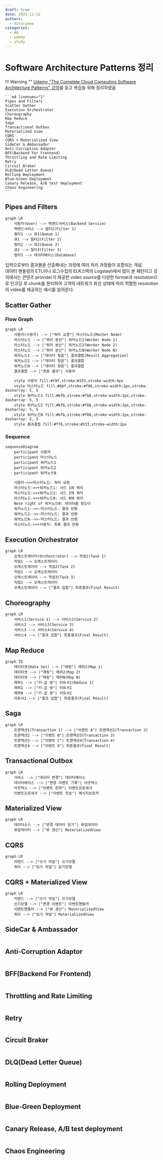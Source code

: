 ```yaml
---
draft: true
date: 2023-11-12
authors:
  - dotoryeee
categories:
  - AA
  - udemy
  - study
---
```

# Software Architecture Patterns 정리
!!! Warning ""
    [Udemy "The Complete Cloud Computing Software Architecture Patterns" 강의](https://www.udemy.com/course/the-complete-cloud-computing-software-architecture-patterns/)를 듣고 복습을 위해 정리하였음

    ```md linenums="1"
    Pipes and Filters
    Scatter Gather
    Execution Orchestrator
    Choreography
    Map Reduce
    Saga
    Transactional Outbox
    Materialized View
    CQRS
    CQRS + Materialized View
    SideCar & Ambassador
    Anti-Corruption Adaptor
    BFF(Backend For Frontend)
    Throttling and Rate Limiting
    Retry
    Circuit Braker
    DLQ(Dead Letter Queue)
    Rolling Deployment
    Blue-Green Deployment
    Canary Release, A/B test deployment
    Chaos Engineering
    ```

<!-- more -->

## Pipes and Filters
``` mermaid
graph LR
    사용자(User) --> 백엔드서비스(Backend Service)
    백엔드서비스 --> 필터1(Filter 1)
    필터1 --> 큐1(Queue 1)
    큐1 --> 필터2(Filter 2)
    필터2 --> 큐2(Queue 2)
    큐2 --> 필터3(Filter 3)
    필터3 --> 데이터베이스(Database)

```

입력으로부터 결과물을 산출해내는 과정에 여러 처리 과정들이 포함되는 개념.<br> 데이터 핸들링의 ETL이나 로그수집의 ELK스택의 Logstash에서 많이 본 패턴이고 강의에서는 콘텐츠 provider가 제공한 video source를 다양한 format과 resolution으로 인코딩 후 chunk를 분리하여 고객의 네트워크 회선 상태에 따라 적합한 resolution의 video를 제공하는 예시를 알려준다.
## Scatter Gather
### Flow Graph
``` mermaid
graph LR
    사용자(사용자) --> |"쿼리 요청"| 마스터노드(Master Node)
    마스터노드 --> |"쿼리 분산"| 워커노드1(Worker Node 1)
    마스터노드 --> |"쿼리 분산"| 워커노드2(Worker Node 2)
    마스터노드 --> |"쿼리 분산"| 워커노드N(Worker Node N)
    워커노드1 --> |"데이터 찾음"| 결과결합(Result Aggregation)
    워커노드2 --> |"데이터 찾음"| 결과결합
    워커노드N --> |"데이터 찾음"| 결과결합
    결과결합 --> |"최종 결과"| 사용자

    style 사용자 fill:#f9f,stroke:#333,stroke-width:4px
    style 마스터노드 fill:#bbf,stroke:#f66,stroke-width:2px,stroke-dasharray: 5, 5
    style 워커노드1 fill:#bfb,stroke:#f66,stroke-width:2px,stroke-dasharray: 5, 5
    style 워커노드2 fill:#bfb,stroke:#f66,stroke-width:2px,stroke-dasharray: 5, 5
    style 워커노드N fill:#bfb,stroke:#f66,stroke-width:2px,stroke-dasharray: 5, 5
    style 결과결합 fill:#ff6,stroke:#333,stroke-width:2px
```



### Sequence
``` mermaid 
sequenceDiagram
    participant 사용자
    participant 마스터노드
    participant 워커노드1
    participant 워커노드2
    participant 워커노드N

    사용자->>+마스터노드: 쿼리 요청
    마스터노드->>+워커노드1: 샤드 1에 쿼리
    마스터노드->>+워커노드2: 샤드 2에 쿼리
    마스터노드->>+워커노드N: 샤드 N에 쿼리
    Note right of 워커노드N: 데이터를 찾는다
    워커노드1-->>-마스터노드: 결과 반환
    워커노드2-->>-마스터노드: 결과 반환
    워커노드N-->>-마스터노드: 결과 반환
    마스터노드->>+사용자: 최종 결과 반환
```
## Execution Orchestrator
```mermaid
graph LR
    오케스트레이터(Orchestrator) --> 작업1(Task 1)
    작업1 --> 오케스트레이터
    오케스트레이터 --> 작업2(Task 2)
    작업2 --> 오케스트레이터
    오케스트레이터 --> 작업3(Task 3)
    작업3 --> 오케스트레이터
    오케스트레이터 --> |"결과 집합"| 최종결과(Final Result)

```
## Choreography
```mermaid
graph LR
    서비스1(Service 1) --> 서비스2(Service 2)
    서비스2 --> 서비스3(Service 3)
    서비스3 --> 서비스4(Service 4)
    서비스4 --> |"결과 집합"| 최종결과(Final Result)

```
## Map Reduce
```mermaid
graph TD
    데이터셋(Data Set) --> |"매핑"| 매퍼1(Map 1)
    데이터셋 --> |"매핑"| 매퍼2(Map 2)
    데이터셋 --> |"매핑"| 매퍼N(Map N)
    매퍼1 --> |"키-값 쌍"| 리듀서1(Reduce 1)
    매퍼2 --> |"키-값 쌍"| 리듀서1
    매퍼N --> |"키-값 쌍"| 리듀서1
    리듀서1 --> |"결과 집합"| 최종결과(Final Result)

```
## Saga
```mermaid
graph LR
    트랜잭션1(Transaction 1) --> |"이벤트 A"| 트랜잭션2(Transaction 2)
    트랜잭션2 --> |"이벤트 B"| 트랜잭션3(Transaction 3)
    트랜잭션3 --> |"이벤트 C"| 트랜잭션4(Transaction 4)
    트랜잭션4 --> |"이벤트 D"| 최종결과(Final Result)

```
## Transactional Outbox
```mermaid
graph LR
    서비스 --> |"데이터 변경"| 데이터베이스
    데이터베이스 --> |"변경 이벤트 기록"| 아웃박스
    아웃박스 --> |"이벤트 전파"| 이벤트프로세서
    이벤트프로세서 --> |"이벤트 전송"| 메시지브로커

```
## Materialized View
```mermaid
graph LR
    데이터소스 --> |"변경 데이터 읽기"| 뷰업데이터
    뷰업데이터 --> |"뷰 갱신"| MaterializedView

```
## CQRS
```mermaid
graph LR
    커맨드 --> |"쓰기 작업"| 쓰기모델
    쿼리 --> |"읽기 작업"| 읽기모델

```
## CQRS + Materialized View
```mermaid
graph LR
    커맨드 --> |"쓰기 작업"| 쓰기모델
    쓰기모델 --> |"변경 이벤트"| 이벤트핸들러
    이벤트핸들러 --> |"뷰 갱신"| MaterializedView
    쿼리 --> |"읽기 작업"| MaterializedView

```
## SideCar & Ambassador
```mermaid

```
## Anti-Corruption Adaptor
```mermaid

```
## BFF(Backend For Frontend)
```mermaid

```
## Throttling and Rate Limiting
```mermaid

```
## Retry
```mermaid

```
## Circuit Braker
```mermaid

```
## DLQ(Dead Letter Queue)
```mermaid

```
## Rolling Deployment
```mermaid

```
## Blue-Green Deployment
```mermaid

```
## Canary Release, A/B test deployment
```mermaid

```
## Chaos Engineering
```mermaid

```